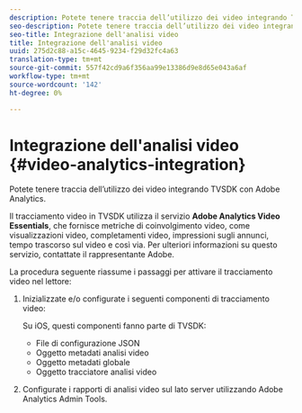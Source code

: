 ```yaml
---
description: Potete tenere traccia dell’utilizzo dei video integrando TVSDK con  Adobe Analytics.
seo-description: Potete tenere traccia dell’utilizzo dei video integrando TVSDK con  Adobe Analytics.
seo-title: Integrazione dell'analisi video
title: Integrazione dell'analisi video
uuid: 275d2c88-a15c-4645-9234-f29d32fc4a63
translation-type: tm+mt
source-git-commit: 557f42cd9a6f356aa99e13386d9e8d65e043a6af
workflow-type: tm+mt
source-wordcount: '142'
ht-degree: 0%

---
```



# Integrazione dell&#39;analisi video {#video-analytics-integration}

Potete tenere traccia dell’utilizzo dei video integrando TVSDK con  Adobe Analytics.

Il tracciamento video in TVSDK utilizza il servizio **Adobe Analytics Video Essentials**, che fornisce metriche di coinvolgimento video, come visualizzazioni video, completamenti video, impressioni sugli annunci, tempo trascorso sul video e così via. Per ulteriori informazioni su questo servizio, contattate il rappresentante  Adobe.

La procedura seguente riassume i passaggi per attivare il tracciamento video nel lettore:

1. Inizializzate e/o configurate i seguenti componenti di tracciamento video:

   Su iOS, questi componenti fanno parte di TVSDK:

   * File di configurazione JSON
   * Oggetto metadati analisi video
   * Oggetto metadati globale
   * Oggetto tracciatore analisi video

1. Configurate i rapporti di analisi video sul lato server utilizzando  Adobe Analytics Admin Tools.